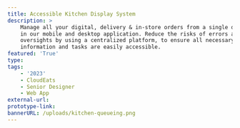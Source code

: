 ```yaml
---
title: Accessible Kitchen Display System
description: >
    Manage all your digital, delivery & in-store orders from a single dashboard
    in our mobile and desktop application. Reduce the risks of errors and
    oversights by using a centralized platform, to ensure all necessary
    information and tasks are easily accessible.
featured: 'True'
type:
tags:
    - '2023'
    - CloudEats
    - Senior Designer
    - Web App
external-url:
prototype-link:
bannerURL: /uploads/kitchen-queueing.png
---
```

